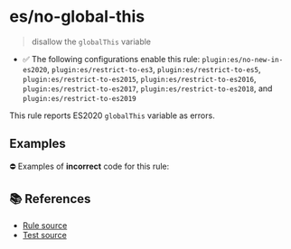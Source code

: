 # es/no-global-this
> disallow the `globalThis` variable

- ✅ The following configurations enable this rule: `plugin:es/no-new-in-es2020`, `plugin:es/restrict-to-es3`, `plugin:es/restrict-to-es5`, `plugin:es/restrict-to-es2015`, `plugin:es/restrict-to-es2016`, `plugin:es/restrict-to-es2017`, `plugin:es/restrict-to-es2018`, and `plugin:es/restrict-to-es2019`

This rule reports ES2020 `globalThis` variable as errors.

## Examples

⛔ Examples of **incorrect** code for this rule:

<eslint-playground type="bad" code="/*eslint es/no-global-this: error */
console.log(globalThis === window)
" />

## 📚 References

- [Rule source](https://github.com/mysticatea/eslint-plugin-es/blob/v3.0.1/lib/rules/no-global-this.js)
- [Test source](https://github.com/mysticatea/eslint-plugin-es/blob/v3.0.1/tests/lib/rules/no-global-this.js)
